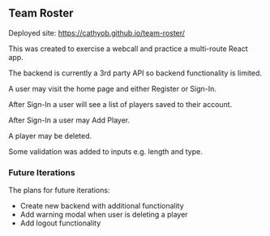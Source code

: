 ## Team Roster

Deployed site: https://cathyob.github.io/team-roster/

This was created to exercise a webcall and practice a multi-route React app.

The backend is currently a 3rd party API so backend functionality is limited.

A user may visit the home page and either Register or Sign-In.

After Sign-In a user will see a list of players saved to their account.

After Sign-In a user may Add Player.

A player may be deleted.

Some validation was added to inputs e.g. length and type.

### Future Iterations

The plans for future iterations:
* Create new backend with additional functionality
* Add warning modal when user is deleting a player
* Add logout functionality
